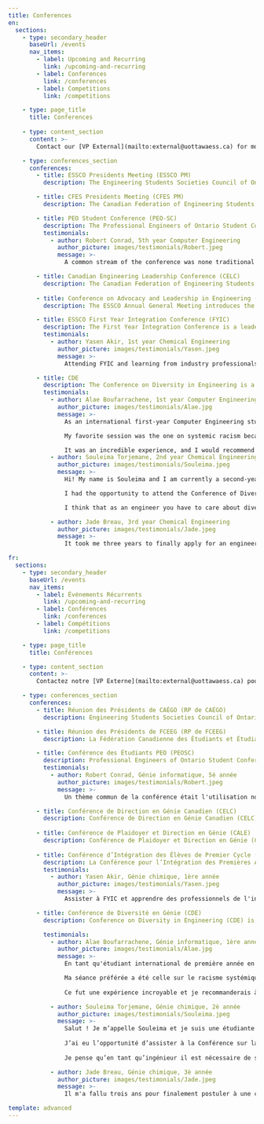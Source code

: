 ```yaml
---
title: Conferences
en:
  sections:
    - type: secondary_header
      baseUrl: /events
      nav_items:
        - label: Upcoming and Recurring
          link: /upcoming-and-recurring
        - label: Conferences
          link: /conferences
        - label: Competitions
          link: /competitions

    - type: page_title
      title: Conferences
    
    - type: content_section
      content: >-
        Contact our [VP External](mailto:external@uottawaess.ca) for more info

    - type: conferences_section
      conferences:
        - title: ESSCO Presidents Meeting (ESSCO PM)
          description: The Engineering Students Societies Council of Ontario Presidents’ Meeting is an opportunity for executive teams from the different schools across Ontario to come together, discuss relevant issues, and provide direction to the ESSCO council.  The SVP EX and President of ESS attend this annually.

        - title: CFES Presidents Meeting (CFES PM)
          description: The Canadian Federation of Engineering Students Presidents’ Meeting brings together representatives from engineering schools across the country to network and prepare for CFES Congress. The representatives provide the CFES Council with direction for the upcoming year. The SVP Ex is the only delegate to attend this conference.

        - title: PEO Student Conference (PEO-SC)
          description: The Professional Engineers of Ontario Student Conference is a professional development conference that introduces delegates to PEO and the benefits of obtaining a P.Eng license. The conference focuses on the licensing process and the PEO Student Membership Program. Anyone can apply to attend this conference.
          testimonials:
            - author: Robert Conrad, 5th year Computer Engineering
              author_picture: images/testimonials/Robert.jpeg
              message: >-
                A common stream of the conference was none traditional usage of engineering principles. As a Computer Engineering Student who often hears of the struggles of pursuing engineering in technology, this conference showcased the values ​​of consulting, politics and business opportunities that engineering fundamentals can be applied to. Furthermore, a lot of topics had valuable lessons of the changing nature of a career and how a starting job can be pivoted to unique and different opportunities.

        - title: Canadian Engineering Leadership Conference (CELC)
          description: The Canadian Federation of Engineering Students Congress is a week-long conference that serves as the annual general meeting of the CFES as well as an opportunity for students to collaborate and learn from industry partners. Anyone can apply to attend this conference.
          
        - title: Conference on Advocacy and Leadership in Engineering (CALE)
          description: The ESSCO Annual General Meeting introduces the new council of VP Externals to ESSCO, PEO, OSPE and the CFES, as well as their new role on council. Guest speakers and student-run sessions focus on leadership development and sharing of best practices. The ESSCO executives for the upcoming year are elected and the direction for the year is decided.

        - title: ESSCO First Year Integration Conference (FYIC)
          description: The First Year Integration Conference is a leadership development conference for first year students looking to get more involved in their engineering students societies. It is an opportunity to learn about CFES, PEO, OSPE and ESSCO, as well as develop leadership skills and meet new people. Any first year students may apply to attend this conference.
          testimonials:
            - author: Yasen Akir, 1st year Chemical Engineering
              author_picture: images/testimonials/Yasen.jpeg
              message: >-
                Attending FYIC and learning from industry professionals and other well established people sounded like a great idea to me as soon as i heard about it. I was not disappointed. In fact, FYIC Zoomed past my expectations and it was an experience full of ideas, connections, and lessons that I hope will help me throughout my university career and after. Learning about organizations such as OSPE and PEO is something I believe everyone should do! I enjoyed all of the other sessions but mostly the Project Management session, which inspired me to look into a different aspect of engineering as a possible career choice. All in all, the co-chairs and the volunteers at Ontario Tech University made Virtual FYIC an incredible experience and I am very grateful to have had the opportunity to attend! 🙂

        - title: CDE
          description: The Conference on Diversity in Engineering is a national forum hosted by CFES centred on issues involved with diversity in engineering. The sessions and discussions focus on creating a more inclusive industry. Anyone can apply to attend this conference.
          testimonials:
            - author: Alae Boufarrachene, 1st year Computer Engineering
              author_picture: images/testimonials/Alae.jpg
              message: >-
                As an international first-year Computer Engineering student of multi-cultural background, I've truly enjoyed CDE in all of its aspects. I came in there with an open-mind hoping to get educated on complex EDI-related topics and issues and to strengthen my already-existing knowledge on those kinds of subjects, and even though my expectations were somewhat high, I wasn't disappointed.<br>

                My favorite session was the one on systemic racism because it touched on some very insightful points and were adequately established in their contexts. Regardless of the online format of this year's edition, CDE was also the perfect opportunity to get to meet with other fellow Engineering students from across Canada coming from a wide variety of backgrounds. <br>

                It was an incredible experience, and I would recommend it to anyone to consider participating in future editions.
            - author: Souleima Torjemane, 2nd year Chemical Engineering
              author_picture: images/testimonials/Souleima.jpeg
              message: >-
                Hi! My name is Souleima and I am currently a second-year student in chemical engineering. <br>

                I had the opportunity to attend the Conference of Diversity in Engineering, hosted by the University of Calgary. I was a bit hesitant due to the format of the conference (online), but it was great. It was a way for me to reflect and to see what I, as a future engineer, could do to make it better. It is a bit overwhelming at first when you realize you have a lot to learn but I had a great support! Chloe was always available to answer my questions (and I do ask a lot of them). <br>

                I think that as an engineer you have to care about diversity because this is what makes us stronger as a community, this is how we take better decisions and this is how we can help to make the world a better place for everyone. I 100% recommend! Even if it is online! It was great and breaks were given so you could breathe a little bit! I am happy to have had the opportunity to attend!

            - author: Jade Breau, 3rd year Chemical Engineering
              author_picture: images/testimonials/Jade.jpeg
              message: >-
                It took me three years to finally apply for an engineering conference and my only disappointment is not doing it sooner. If there is one thing that CDE2020 / CDI2020 taught me, it is that everyone needs diversity and inclusivity training. The conference, while 100% online, still allowed me to connect with engineering students from all over the country, lead to various networking opportunities and showed me that learning how to be more inclusive is a never ending process. I enjoyed all of the sessions but the one that marked me the most is Intersectionality 101 since it led to great conversations and demonstrated how easy it is to learn how to be more open. This will not be the last conference I apply for and while it might make it harder for me to be chosen, I would highly recommend for everyone to start applying for these amazing events!

fr:
  sections:
    - type: secondary_header
      baseUrl: /events
      nav_items:
        - label: Événements Récurrents
          link: /upcoming-and-recurring
        - label: Conférences
          link: /conferences
        - label: Compétitions
          link: /competitions

    - type: page_title
      title: Conférences

    - type: content_section
      content: >-
        Contactez notre [VP Externe](mailto:external@uottawaess.ca) pour plus d'information

    - type: conferences_section
      conferences:
        - title: Réunion des Présidents de CAÉGO (RP de CAÉGO)
          description: Engineering Students Societies Council of Ontario (Conseil des Associations des Étudiants de Génie d’Ontario) – Rencontre du Président est une opportunité pour les équipes exécutives des différentes écoles en Ontario de venir ensemble, discuter des problèmes pertinents, et fournir de la direction au conseil de ESSCO. Le SVP Ex et Président de l’AEG y vont chaque année.            

        - title: Réunion des Présidents de FCEEG (RP de FCEEG)
          description: La Fédération Canadienne des Étudiants et Étudiantes de Génie – Rencontre du Président rassemble des représentants des écoles d’ingénieurs à travers le pays pour se rencontrer et se préparer pour le Congrès de FCEG. Les représentants fournissent de la direction au conseil de FCEG pour l’année. Le VPS Ex est le seul délégué pour cette conférence.

        - title: Conférence des Étudiants PEO (PEOSC)
          description: Professional Engineers of Ontario Student Conference (Ingénieurs Professionnels d’Ontario Conférence des Étudiants) est une conférence de développement professionnel qui introduit les délégués au PEO et les avantages d’obtenir une licence d’ingénieur professionnel. La conférence se concentre sur le processus de licence et le programme de PEO de membres étudiants. N’importe qui peut faire une demande pour aller à cette conférence.
          testimonials:
            - author: Robert Conrad, Génie informatique, 5è année
              author_picture: images/testimonials/Robert.jpeg
              message: >-
                Un thème commun de la conférence était l'utilisation non traditionnelle des principes d'ingénierie. En tant qu'étudiant en génie informatique, qui entend souvent parler des difficultés liées à la poursuite d'une carrière d'ingénieur dans le domaine de la technologie, cette conférence a mis en évidence les valeurs du conseil, de la politique et des opportunités commerciales auxquelles les principes fondamentaux de l'ingénierie peuvent être appliqués. En outre, de nombreux sujets ont permis de tirer des enseignements précieux sur la nature changeante d'une carrière et sur la façon dont un emploi initial peut être transformé en opportunités uniques et différentes.            

        - title: Conférence de Direction en Génie Canadien (CELC)
          description: Conférence de Direction en Génie Canadien (CELC) est une conférence qui dure une semaine et qui sert comme assemblée générale annuelle de la FCEG ainsi qu’en tant qu’occasion pour les étudiants de collaborer avec et d’apprendre des partenaires d’industrie. N’importe qui peut faire une demande pour aller à cette conférence.
          
        - title: Conférence de Plaidoyer et Direction en Génie (CALE)
          description: Conférence de Plaidoyer et Direction en Génie (CALE) introduit le nouveau conseil de VP Externes au ESSCO, PEO, OSPE et la FCEG, ainsi qu’à leur nouveau rôle sur le conseil. Les conférenciers invités et les sessions dirigées par les étudiants se concentrent sur le développement de leadership et le partage des meilleures pratiques. Les exécutifs d’ESSCO pour l’année prochaine sont élus et la direction pour l’année est décidée.
          
        - title: Conférence d’Intégration des Élèves de Premier Cycle (FYIC)
          description: La Conférence pour l’Intégration des Premières Années est une conférence de développement de leadership pour les étudiants de première année qui veulent être plus impliqués dans leur association étudiante en génie. C’est une occasion pour apprendre à propos d’ESSCO, FCEG, PEO et OSPE, ainsi que pour développer des compétences en leadership et de rencontrer des nouvelles personnes. N’importe quelle première année peut faire une demande pour aller à cette conférence.
          testimonials:
            - author: Yasen Akir, Génie chimique, 1ère année
              author_picture: images/testimonials/Yasen.jpeg
              message: >-
                Assister à FYIC et apprendre des professionnels de l'industrie et d'autres personnes bien établies m'a semblé une excellente idée dès que j'en ai entendu parler. Je n'ai pas été déçu. En fait, FYIC a dépassé mes attentes et ce fut une expérience pleine d'idées, de connexions et de leçons qui, j'espère, m'aideront tout au long de ma carrière universitaire et après aussi. Je pense que tout le monde devrait faire des connaissances sur des organisations telles que OSPE et PEO! J'ai apprécié toutes les autres sessions, mais surtout la session de gestion de projet, qui m'a inspiré à examiner un aspect différent de l'ingénierie comme choix de carrière possible. Dans l'ensemble, les coprésidents et les bénévoles de l'Université Ontario Tech ont fait de FYIC En Ligne une expérience incroyable et je suis très reconnaissant d'avoir eu l'occasion d'y assister! 🙂

        - title: Conférence de Diversité en Génie (CDE)
          description: Conference on Diversity in Engineering (CDE) is a national forum that focuses on diversity in the engineering industry and the role that students will play in creating a more inclusive industry.

          testimonials:
            - author: Alae Boufarrachene, Génie informatique, 1ère année
              author_picture: images/testimonials/Alae.jpg
              message: >-
                En tant qu'étudiant international de première année en génie informatique, d'origine multiculturelle, j'ai vraiment apprécié la CDI sous tous ses aspects. Je suis arrivé là-bas avec un esprit ouvert dans l'espoir de me renseigner sur des sujets et des problèmes complexes liés à l'ÉDI et de renforcer mes connaissances déjà existantes sur ces types de sujets, et même si mes attentes étaient un peu élevées, je n'ai pas été déçu.<br>

                Ma séance préférée a été celle sur le racisme systémique parce qu'elle touchait à certains points très perspicaces et était bien établie dans leurs contextes. Indépendamment du format en ligne de l'édition de cette année, la CDI a également été l'occasion idéale de rencontrer d'autres étudiants en génie de partout au Canada venant d'horizons très divers.<br>
                                
                Ce fut une expérience incroyable et je recommanderais à tout le monde d'envisager de participer aux prochaines éditions.

            - author: Souleima Torjemane, Génie chimique, 2è année
              author_picture: images/testimonials/Souleima.jpeg
              message: >-
                Salut ! Je m’appelle Souleima et je suis une étudiante en deuxième année dans le programme de génie chimique. <br>
                                
                J’ai eu l’opportunité d’assister à la Conférence sur la Diversité en Ingénierie, organisée par l’Université de Calgary et qui a eu lieu le weekend du 21 au 22 novembre. Je dois avouer que j’étais un peu sceptique à cause du format en ligne mais je n’ai pas été déçue ! Cette conférence m’a permis de réfléchir et de me questionner afin de voir ce que moi, une future ingénieure, pourrait faire afin d’améliorer mon domaine. C’était un peu dur de réaliser qu’il y a beaucoup de choses que nous ne savons pas et qu’il y a un apprentissage important à faire mais j’ai bénéficié d’un excellent soutien. Chloé était toujours disponible pour répondre à mes questions (sachant que j’en pose énormément). <br>
                                
                Je pense qu’en tant qu’ingénieur il est nécessaire de s’intéresser à la diversité puisque c’est ce qui renforce notre communauté, c’est de cette manière que l’on prend de meilleures décisions et aussi de cette manière qu’on progresse ! Je recommande fortement, même si c’est en ligne ! Le format était bon et il y avait des pauses. Je suis contente d’avoir eu l’opportunité d’y assister !

            - author: Jade Breau, Génie chimique, 3è année
              author_picture: images/testimonials/Jade.jpeg
              message: >-
                Il m'a fallu trois ans pour finalement postuler à une conférence d'ingénierie et ma seule déception est de ne pas le faire plus tôt. S'il y a une chose que le CDE2020 / CDI2020 m'a appris, c'est que tout le monde a besoin d'une formation sur la diversité et l'inclusion. La conférence, bien que 100% en ligne, m'a quand même permis de me connecter avec des étudiants en ingénierie de tout le pays, de créer diverses opportunités de réseautage et m'a montré qu'apprendre à être plus inclusif est un processus sans fin. J'ai apprécié toutes les sessions, mais celle qui m'a le plus marquée est Intersectionality 101 car elle a conduit à de belles conversations et a démontré à quel point il est facile d'apprendre à être plus ouvert. Ce ne sera pas la dernière conférence à laquelle je postulerai et même si cela pourrait me compliquer la tâche, je recommande vivement à tout le monde de commencer à postuler pour ces événements incroyables!

template: advanced
---
```

